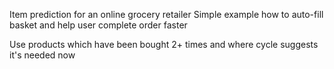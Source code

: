 
Item prediction for an online grocery retailer
Simple example how to auto-fill basket and help user complete order faster

Use products which have been bought 2+ times and where cycle suggests it's needed now
